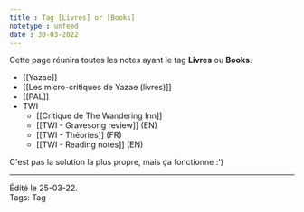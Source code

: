 ```yaml
---
title : Tag [Livres] or [Books]
notetype : unfeed
date : 30-03-2022
---
```

Cette page réunira toutes les notes ayant le tag **Livres** ou **Books**.


- [[Yazae]]
- [[Les micro-critiques de Yazae (livres)]]
- [[PAL]]
- TWI
	- [[Critique de The Wandering Inn]]
	- [[TWI - Gravesong review]] (EN)
	- [[TWI - Théories]] (FR)
	- [[TWI - Reading notes]] (EN)

C'est pas la solution la plus propre, mais ça fonctionne :')

-----
Édité le 25-03-22.  
Tags: Tag
